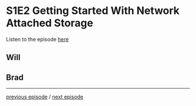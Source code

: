# S1E2 Getting Started With Network Attached Storage

Listen to the episode [here](https://fosspod.content.town/episodes/the-foss-pod-manifesto)

## Will
## Brad

---

[previous episode](episodes/S1E2-NAS.md) / [next episode]()